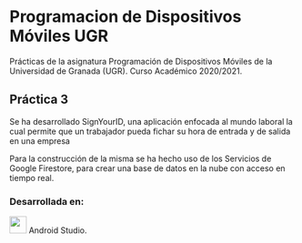 # Programacion de Dispositivos Móviles UGR
Prácticas de la asignatura Programación de Dispositivos Móviles de la Universidad de Granada (UGR). Curso Académico 2020/2021.

## Práctica 3
Se ha desarrollado SignYourID, una aplicación enfocada al mundo laboral la cual permite que un trabajador 
pueda fichar su hora de entrada y de salida en una empresa

Para la construcción de la misma se ha hecho uso de los Servicios de Google Firestore, para crear una base de datos
en la nube con acceso en tiempo real.

### Desarrollada en: 

<img height="30" src="https://user-images.githubusercontent.com/47610906/102832526-f2388580-43ee-11eb-91fc-8f03cc372447.png"> Android Studio.

